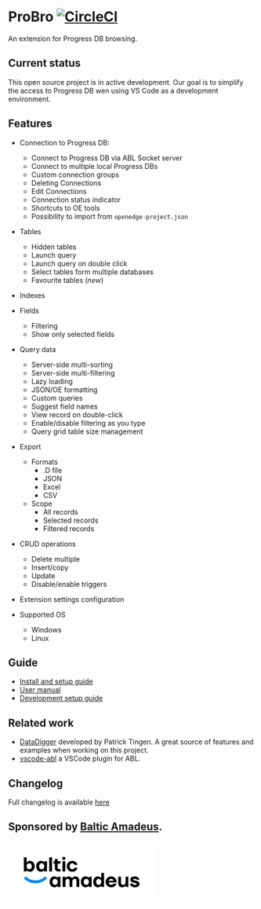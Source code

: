 # ProBro [![CircleCI](https://dl.circleci.com/status-badge/img/circleci/A3TQhXgouuMQZcaApCXuLs/5TzkrPCZ2G3KXMTaVZGcn3/tree/main.png?style=svg&circle-token=bdac1b7587849654dc77f4ce7d640313c3319e16)](https://dl.circleci.com/status-badge/redirect/circleci/A3TQhXgouuMQZcaApCXuLs/5TzkrPCZ2G3KXMTaVZGcn3/tree/main)

An extension for Progress DB browsing.

## Current status

This open source project is in active development. Our goal is to simplify the access to Progress DB wen using VS Code as a development environment.

## Features

- Connection to Progress DB:

  - Connect to Progress DB via ABL Socket server
  - Connect to multiple local Progress DBs
  - Custom connection groups
  - Deleting Connections
  - Edit Connections
  - Connection status indicator
  - Shortcuts to OE tools
  - Possibility to import from `openedge-project.json`

- Tables
  - Hidden tables
  - Launch query
  - Launch query on double click
  - Select tables form multiple databases
  - Favourite tables (_new_)
- Indexes
- Fields
  - Filtering
  - Show only selected fields
- Query data
  - Server-side multi-sorting
  - Server-side multi-filtering
  - Lazy loading
  - JSON/OE formatting
  - Custom queries
  - Suggest field names
  - View record on double-click
  - Enable/disable filtering as you type
  - Query grid table size management
- Export
  - Formats
    - .D file
    - JSON
    - Excel
    - CSV
  - Scope
    - All records
    - Selected records
    - Filtered records
- CRUD operations
  - Delete multiple
  - Insert/copy
  - Update
  - Disable/enable triggers
- Extension settings configuration
- Supported OS
  - Windows
  - Linux

## Guide

- [Install and setup guide](https://github.com/BalticAmadeus/ProBro/blob/main/resources/markdown/setup.md)
- [User manual](https://github.com/BalticAmadeus/ProBro/blob/main/resources/markdown/manual.md)
- [Development setup guide](https://github.com/BalticAmadeus/ProBro/blob/main/resources/markdown/dev_env_setup.md)

## Related work

- [DataDigger](https://datadigger.wordpress.com/) developed by Patrick Tingen. A great source of features and examples when working on this project.
- [vscode-abl](https://github.com/chriscamicas/vscode-abl) a VSCode plugin for ABL.

## Changelog

Full changelog is available [here](https://github.com/BalticAmadeus/ProBro/blob/main/CHANGELOG.md)

## Sponsored by [Baltic Amadeus](https://www.ba.lt/en).

[![BA](https://raw.githubusercontent.com/BalticAmadeus/ProBro/main/resources/images/Balticmadeus_RGB-01.jpg)](https://www.ba.lt/en)
